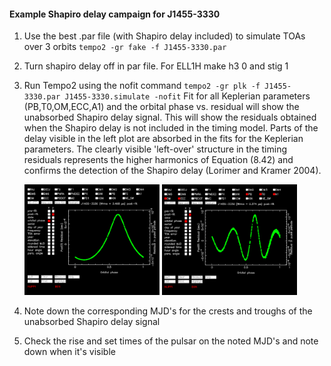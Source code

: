 #### Example Shapiro delay campaign for J1455-3330

1. Use the best .par file (with Shapiro delay included) to simulate TOAs over 3 orbits `tempo2 -gr fake -f J1455-3330.par`
2. Turn shapiro delay off in par file. For ELL1H make h3 0 and stig 1
3. Run Tempo2 using the nofit command `tempo2 -gr plk -f J1455-3330.par J1455-3330.simulate -nofit`
Fit for all Keplerian parameters (PB,T0,OM,ECC,A1) and the orbital phase vs. residual will show the unabsorbed Shapiro delay signal. This will show the residuals obtained when the Shapiro delay is not included in the timing model. Parts of the delay visible in the left plot are absorbed in the fits for the Keplerian parameters. The clearly visible 'left-over' structure in the timing residuals represents the higher harmonics of Equation (8.42) and confirms the detection of the Shapiro delay (Lorimer and Kramer 2004).

   <img src="absorbed.png" width="45%">
   <img src="unabsorbed.png" width="45%">

4. Note down the corresponding MJD's for the crests and troughs of the unabsorbed Shapiro delay signal
5. Check the rise and set times of the pulsar on the noted MJD's and note down when it's visible
    

